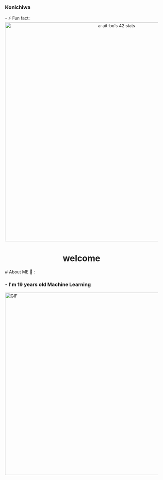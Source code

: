 ###  Konichiwa 

<!--
**Abdelouahedait/Abdelouahedait** is a ✨ _special_ ✨ repository because its `README.md` (this file) appears on your GitHub profile.

Here are some ideas to get you started:

- 🔭 I’m currently working on ...
- 🌱 I’m currently learning ...
- 👯 I’m looking to collaborate on ...
- 🤔 I’m looking for help with ...
- 💬 Ask me about ...
- 📫 How to reach me: ...
- 😄 Pronouns: ......
-->- ⚡ Fun fact:
<div align="center">
   <img width="720" height="auto" 
 src="https://badge.mediaplus.ma/binary/a-ait-bo" alt="a-ait-bo's 42 stats">
</div> 
<h1 align="center"> welcome</h1>
# About ME 💬 :

### - I'm 19 years  old Machine Learning 
<img hight="200" width="600" alt="GIF" align="left" src="https://github.com/Xx-Ashutosh-xX/Xx-Ashutosh-xX/blob/master/assets/208593.gif">
</div>

